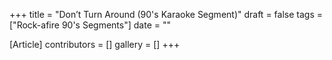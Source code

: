 +++
title = "Don’t Turn Around (90's Karaoke Segment)"
draft = false
tags = ["Rock-afire 90's Segments"]
date = ""

[Article]
contributors = []
gallery = []
+++